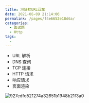 ```yaml
---
title: 地址栏URL回车
date: 2021-06-09 21:14:06
permalink: /pages/f4e6652e18d6a/
categories:
  - 面试题
  - Http
tags:
  -
---
```


- URL 解析
- DNS 查询
- TCP 连接
- HTTP 请求
- 响应请求
- 页面渲染

![927edfd521274a32651b1948b21f3a0](https://cdn.jsdelivr.net/gh/wu529778790/image/blog/927edfd521274a32651b1948b21f3a0.jpg)

<!-- more -->
